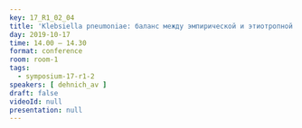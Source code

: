```yaml
---
key: 17_R1_02_04
title: 'Klebsiella pneumoniae: баланс между эмпирической и этиотропной терапией'
day: 2019-10-17
time: 14.00 – 14.30
format: conference
room: room-1
tags:
  - symposium-17-r1-2
speakers: [ dehnich_av ]
draft: false
videoId: null
presentation: null
---
```


